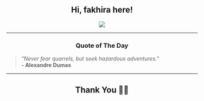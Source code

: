 <h2 align="center"> Hi, fakhira here!</h2>

<p align="center">
<a href="https://github.com/fakhiralkda" alt="github streak"><img src="https://dvst-streak.herokuapp.com/?user=fakhiralkda&theme=tokyonight&fire=DD472C"></a>
</p>

<hr>
<h3 align="center">Quote of The Day</h3>
<p align="center">
<blockquote>
<i>"Never fear quarrels, but seek hazardous adventures."</i>
<br>
<b>- Alexandre Dumas</b>
</blockquote>
</p>


<hr>
<h2 align="center">Thank You 🙏🏼</h2>
